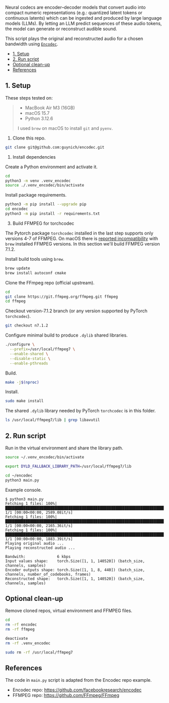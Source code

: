 Neural codecs are encoder–decoder models that convert audio into compact numeric
representations (e.g.: quantized latent tokens or continuous latents) which can
be ingested and produced by large language models (LLMs). By letting an LLM
predict sequences of these audio tokens, the model can generate or reconstruct
audible sound.

This script plays the original and reconstructed audio for a chosen bandwidth
using [`Encodec`](https://github.com/facebookresearch/encodec).

- [1. Setup](#1-setup)
- [2. Run script](#2-run-script)
- [Optional clean-up](#optional-clean-up)
- [References](#references)

## 1. Setup

These steps tested on:

> * MacBook Air M3 (16GB)
> * macOS 15.7
> * Python 3.12.6
>
> I used `brew` on macOS to install `git` and `pyenv`.

1. Clone this repo.
```bash
git clone git@github.com:guynich/encodec.git
```

1. Install dependencies

Create a Python environment and activate it.
```bash
cd
python3 -m venv .venv_encodec
source ./.venv_encodec/bin/activate
```

Install package requirements.
```bash
python3 -m pip install --upgrade pip
cd encodec
python3 -m pip install -r requirements.txt
```

3. Build FFMPEG for torchcodec

The Pytorch package `torchcodec` installed in the last step supports only
versions 4-7 of FFMPEG.  On macOS there is
[reported incompatibility](https://github.com/pytorch/torchcodec/issues/570)
with `brew` installed FFMPEG versions.  In this section we'll build FFMPEG
version 7.1.2.

Install build tools using `brew`.
```bash
brew update
brew install autoconf cmake
```
Clone the FFmpeg repo (official upstream).
```bash
cd
git clone https://git.ffmpeg.org/ffmpeg.git ffmpeg
cd ffmpeg
```
Checkout version-7.1.2 branch (or any version supported by PyTorch `torchcodec`).
```bash
git checkout n7.1.2
```
Configure minimal build to produce `.dylib` shared libraries.
```bash
./configure \
  --prefix=/usr/local/ffmpeg7 \
  --enable-shared \
  --disable-static \
  --enable-pthreads
```
Build.
```bash
make -j$(nproc)
```
Install.
```bash
sudo make install
```
The shared `.dylib` library needed by PyTorch `torchcodec` is in this folder.
```bash
ls /usr/local/ffmpeg7/lib | grep libavutil
```

## 2. Run script

Run in the virtual environment and share the library path.
```bash
source ~/.venv_encodec/bin/activate

export DYLD_FALLBACK_LIBRARY_PATH=/usr/local/ffmpeg7/lib

cd ~/encodec
python3 main.py
```

Example console.
```console
$ python3 main.py
Fetching 1 files: 100%|█████████████████████████████████████████████████████████████████████████| 1/1 [00:00<00:00, 2589.08it/s]
Fetching 1 files: 100%|█████████████████████████████████████████████████████████████████████████| 1/1 [00:00<00:00, 2165.36it/s]
Fetching 1 files: 100%|█████████████████████████████████████████████████████████████████████████| 1/1 [00:00<00:00, 1883.39it/s]
Playing original audio ...
Playing reconstructed audio ...

Bandwith:              6 kbps
Input values shape:    torch.Size([1, 1, 140520]) (batch_size, channels, samples)
Encoder outputs shape: torch.Size([1, 1, 8, 440]) (batch_size, channels, number_of_codebooks, frames)
Reconstructed shape:   torch.Size([1, 1, 140520]) (batch_size, channels, samples)
```

## Optional clean-up
Remove cloned repos, virtual environment and FFMPEG files.
```bash
cd
rm -rf encodec
rm -rf ffmpeg

deactivate
rm -rf .venv_encodec

sudo rm -rf /usr/local/ffmpeg7
```

## References

The code in `main.py` script is adapted from the Encodec repo example.

* Encodec repo: https://github.com/facebookresearch/encodec
* FFMPEG repo: https://github.com/FFmpeg/FFmpeg
